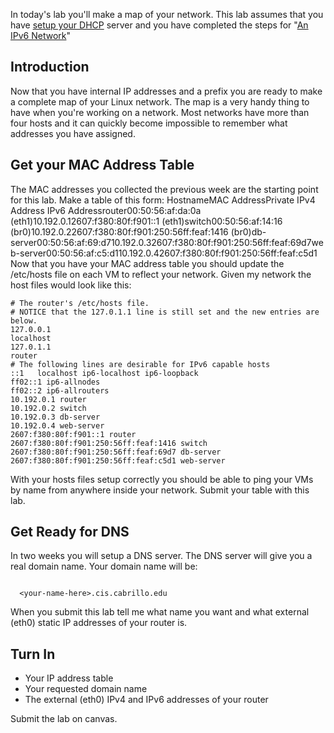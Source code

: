 In today's lab you'll make a map of your network. This lab assumes that you have [setup your DHCP](dhcp_howto.html) server and you have completed the steps for "[An IPv6 Network](capturing_dhcpv6_and_ra.html)"

## Introduction 

Now that you have internal IP addresses and a prefix you are ready to make a complete map of your Linux network. The map is a very handy thing to have when you're working on a network. Most networks have more than four hosts and it can quickly become impossible to remember what addresses you have assigned.

## Get your MAC Address Table 

The MAC addresses you collected the previous week are the starting point for this lab. Make a table of this form:
HostnameMAC AddressPrivate IPv4 Address
IPv6 Addressrouter00:50:56:af:da:0a (eth1)10.192.0.12607:f380:80f:f901::1 (eth1)switch00:50:56:af:14:16 (br0)10.192.0.22607:f380:80f:f901:250:56ff:feaf:1416 (br0)db-server00:50:56:af:69:d710.192.0.32607:f380:80f:f901:250:56ff:feaf:69d7web-server00:50:56:af:c5:d110.192.0.42607:f380:80f:f901:250:56ff:feaf:c5d1
Now that you have your MAC address table you should update the /etc/hosts file on each VM to reflect your network. Given my network the host files would look like this:

```
# The router's /etc/hosts file.
# NOTICE that the 127.0.1.1 line is still set and the new entries are below.
127.0.0.1
localhost
127.0.1.1
router
# The following lines are desirable for IPv6 capable hosts
::1   localhost ip6-localhost ip6-loopback
ff02::1 ip6-allnodes
ff02::2 ip6-allrouters
10.192.0.1 router
10.192.0.2 switch
10.192.0.3 db-server
10.192.0.4 web-server
2607:f380:80f:f901::1 router
2607:f380:80f:f901:250:56ff:feaf:1416 switch
2607:f380:80f:f901:250:56ff:feaf:69d7 db-server
2607:f380:80f:f901:250:56ff:feaf:c5d1 web-server
```

With your hosts files setup correctly you should be able to ping your VMs by name from anywhere inside your network. Submit your table with this lab.

## Get Ready for DNS 

In two weeks you will setup a DNS server. The DNS server will give you a real domain name. Your domain name will be:

```

  <your-name-here>.cis.cabrillo.edu
```

When you submit this lab tell me what name you want and what external (eth0) static IP addresses of your router is.

## Turn In 

  - Your IP address table
  - Your requested domain name
  - The external (eth0) IPv4 and IPv6 addresses of your router

Submit the lab on canvas.